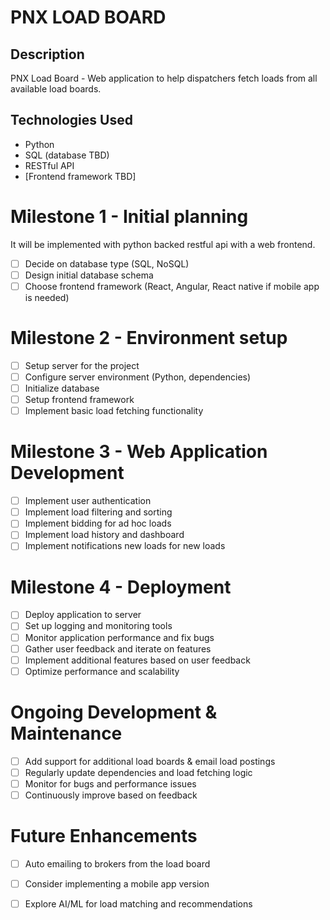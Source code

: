 # PNX LOAD BOARD


## Description
PNX Load Board - Web application to help dispatchers fetch loads from all available load boards.

## Technologies Used
- Python
- SQL (database TBD)
- RESTful API
- [Frontend framework TBD]

# Milestone 1 - Initial planning
It will be implemented with python backed restful api with a web frontend.
- [ ] Decide on database type (SQL, NoSQL)
- [ ] Design initial database schema
- [ ] Choose frontend framework (React, Angular, React native if mobile app is needed)
# Milestone 2 - Environment setup
- [ ] Setup server for the project
- [ ] Configure server environment (Python, dependencies)
- [ ] Initialize database
- [ ] Setup frontend framework
- [ ] Implement basic load fetching functionality

# Milestone 3 - Web Application Development
- [ ] Implement user authentication
- [ ] Implement load filtering and sorting
- [ ] Implement bidding for ad hoc loads
- [ ] Implement load history and dashboard
- [ ] Implement notifications new loads for new loads

# Milestone 4 - Deployment
- [ ] Deploy application to server
- [ ] Set up logging and monitoring tools
- [ ] Monitor application performance and fix bugs
- [ ] Gather user feedback and iterate on features
- [ ] Implement additional features based on user feedback
- [ ] Optimize performance and scalability

# Ongoing Development & Maintenance
- [ ] Add support for additional load boards & email load postings
- [ ] Regularly update dependencies and load fetching logic
- [ ] Monitor for bugs and performance issues
- [ ] Continuously improve based on feedback

# Future Enhancements
- [ ] Auto emailing to brokers from the load board
- [ ] Consider implementing a mobile app version
- [ ] Explore AI/ML for load matching and recommendations

